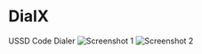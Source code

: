 # DialX
USSD Code Dialer 
![Screenshot 1](https://raw.githubusercontent.com/Zfinix/DialX/master/screenshot/1.png)
![Screenshot 2](https://raw.githubusercontent.com/Zfinix/DialX/master/screenshot/2.png)
